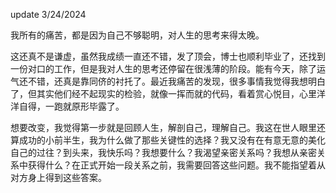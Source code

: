 update 3/24/2024

我所有的痛苦，都是因为自己不够聪明，对人生的思考来得太晚。

这还真不是谦虚，虽然我成绩一直还不错，发了顶会，博士也顺利毕业了，还找到一份对口的工作，但是我对人生的思考还停留在很浅薄的阶段。能有今天，除了运气还不错，还真是靠同侪的衬托了。最近我痛苦的发现，很多事情我觉得我想明白了，但其实他们经不起现实的检验，就像一挥而就的代码，看着赏心悦目，心里洋洋自得，一跑就原形毕露了。

想要改变，我觉得第一步就是回顾人生，解剖自己，理解自己。我这在世人眼里还算成功的小前半生，我为什么做了那些关键性的选择？我又没有在有意无意的美化自己的过往？到头来，我快乐吗？我想要什么？我渴望亲密关系吗？我想从亲密关系中获得什么？在正式开始一段关系之前，我需要回答这些问题。我不能指望着从对方身上得到这些答案。